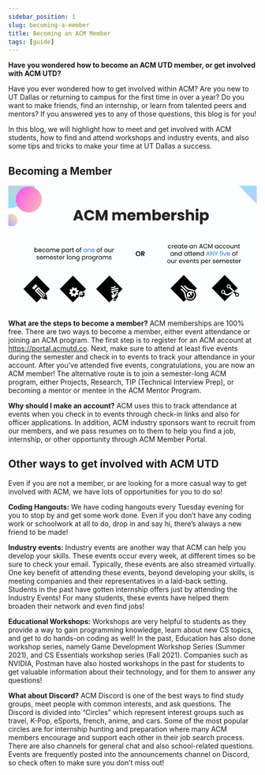 ```yaml
---
sidebar_position: 1
slug: becoming-a-member
title: Becoming an ACM Member
tags: [guide]
---
```


**Have you wondered how to become an ACM UTD member, or get involved with ACM UTD?**

Have you ever wondered how to get involved within ACM? Are you new to UT Dallas or returning to campus for the first time in over a year? Do you want to make friends, find an internship, or learn from talented peers and mentors? If you answered yes to any of those questions, this blog is for you!

In this blog, we will highlight how to meet and get involved with ACM students, how to find and attend workshops and industry events, and also some tips and tricks to make your time at UT Dallas a success.

## Becoming a Member
![alt text](../../static/img/getting-started/acm-membership.png)

**What are the steps to become a member?** ACM memberships are 100% free. There are two ways to become a member, either event attendance or joining an ACM program. The first step is to register for an ACM account at https://portal.acmutd.co. Next, make sure to attend at least five events during the semester and check in to events to track your attendance in your account. After you’ve attended five events, congratulations, you are now an ACM member! The alternative route is to join a semester-long ACM program, either Projects, Research, TIP (Technical Interview Prep), or becoming a mentor or mentee in the ACM Mentor Program.

**Why should I make an account?** ACM uses this to track attendance at events when you check in to events through check-in links and also for officer applications. In addition, ACM industry sponsors want to recruit from our members, and we pass resumes on to them to help you find a job, internship, or other opportunity through ACM Member Portal.

## Other ways to get involved with ACM UTD
Even if you are not a member, or are looking for a more casual way to get involved with ACM, we have lots of opportunities for you to do so!

**Coding Hangouts:** We have coding hangouts every Tuesday evening for you to stop by and get some work done. Even if you don’t have any coding work or schoolwork at all to do, drop in and say hi, there’s always a new friend to be made!

**Industry events:** Industry events are another way that ACM can help you develop your skills. These events occur every week, at different times so be sure to check your email. Typically, these events are also streamed virtually. One key benefit of attending these events, beyond developing your skills, is meeting companies and their representatives in a laid-back setting. Students in the past have gotten internship offers just by attending the Industry Events! For many students, these events have helped them broaden their network and even find jobs!

**Educational Workshops:** Workshops are very helpful to students as they provide a way to gain programming knowledge, learn about new CS topics, and get to do hands-on coding as well! In the past, Education has also done workshop series, namely Game Development Workshop Series (Summer 2021), and CS Essentials workshop series (Fall 2021). Companies such as NVIDIA, Postman have also hosted workshops in the past for students to get valuable information about their technology, and for them to answer any questions!

**What about Discord?** ACM Discord is one of the best ways to find study groups, meet people with common interests, and ask questions. The Discord is divided into “Circles” which represent interest groups such as travel, K-Pop, eSports, french, anime, and cars. Some of the most popular circles are for internship hunting and preparation where many ACM members encourage and support each other in their job search process. There are also channels for general chat and also school-related questions. Events are frequently posted into the announcements channel on Discord, so check often to make sure you don’t miss out!